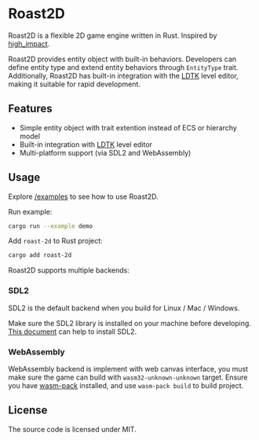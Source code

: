 # Roast2D

Roast2D is a flexible 2D game engine written in Rust. Inspired by [high_impact][high_impact].

Roast2D provides entity object with built-in behaviors. Developers can define entity type and extend entity behaviors through `EntityType` trait. Additionally, Roast2D has built-in integration with the [LDTK][LDTK] level editor, making it suitable for rapid development.

## Features

- Simple entity object with trait extention instead of ECS or hierarchy model
- Built-in integration with [LDTK][LDTK] level editor
- Multi-platform support (via SDL2 and WebAssembly)

## Usage

Explore [/examples](https://github.com/jjyr/roast2d/tree/master/examples) to see how to use Roast2D.

Run example:

``` bash
cargo run --example demo
```

Add `roast-2d` to Rust project:
 
``` bash
cargo add roast-2d
```

Roast2D supports multiple backends:

### SDL2

SDL2 is the default backend when you build for Linux / Mac / Windows.

Make sure the SDL2 library is installed on your machine before developing. [This document][SDL2] can help to install SDL2.

### WebAssembly

WebAssembly backend is implement with web canvas interface, you must make sure the game can build with `wasm32-unknown-unknown` target. Ensure you have [wasm-pack][wasm-pack] installed, and use `wasm-pack build` to build project. 

## License

The source code is licensed under MIT.

[wasm-pack]: https://github.com/rustwasm/wasm-pack
[SDL2]: https://github.com/Rust-SDL2/rust-sdl2?tab=readme-ov-file#sdl20-development-libraries
[LDTK]: https://ldtk.io/
[high_impact]: https://github.com/phoboslab/high_impact
